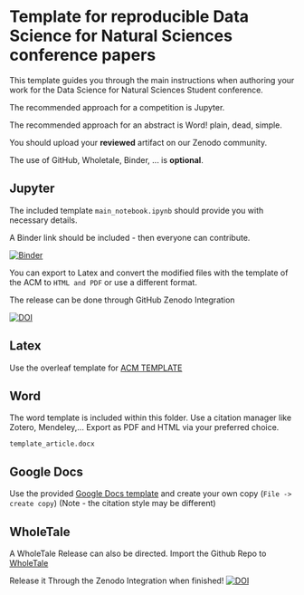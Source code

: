 # Template for reproducible Data Science for Natural Sciences conference papers

This template guides you through the main instructions when authoring your work for the Data Science for Natural Sciences Student conference.

The recommended approach for a competition is Jupyter.

The recommended approach for an abstract is Word! plain, dead, simple.

You should upload your **reviewed** artifact on our Zenodo community.

The use of GitHub, Wholetale, Binder, ... is **optional**.

## Jupyter
The included template `main_notebook.ipynb` should provide you with necessary details.

A Binder link should be included - then everyone can contribute.

[![Binder](https://mybinder.org/badge_logo.svg)](https://mybinder.org/v2/gh/g4challenge/ds4ns_template/HEAD)

You can export to Latex and convert the modified files with the template of the ACM to `HTML and PDF` or use a different format.

The release can be done through GitHub Zenodo Integration

[![DOI](https://sandbox.zenodo.org/badge/429748403.svg)](https://sandbox.zenodo.org/badge/latestdoi/429748403)



## Latex

Use the overleaf template for [ACM TEMPLATE](https://www.overleaf.com/gallery/tagged/acm-official#.WOuOk2e1taQ)

## Word

The word template is included within this folder.
Use a citation manager like Zotero, Mendeley,...
Export as PDF and HTML via your preferred choice. 

    template_article.docx



## Google Docs

Use the provided [Google Docs template](https://docs.google.com/document/d/15wpnyqoDDolImi5JZ_nYotGbz5ZBSn7qNY-ZXwPetPY/edit?usp=sharing) and create your own copy (`File -> create copy`) (Note - the citation style may be different)

## WholeTale

A WholeTale Release can also be directed.
Import the Github Repo to [WholeTale](https://wholetale.org)

Release it Through the Zenodo Integration when finished!
[![DOI](https://sandbox.zenodo.org/badge/DOI/10.5072/zenodo.964368.svg)](https://doi.org/10.5072/zenodo.964368)